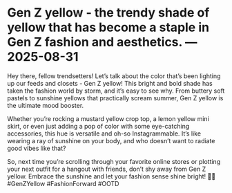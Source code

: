 # Gen Z yellow - the trendy shade of yellow that has become a staple in Gen Z fashion and aesthetics. — 2025-08-31

Hey there, fellow trendsetters! Let’s talk about the color that’s been lighting up our feeds and closets - Gen Z yellow! This bright and bold shade has taken the fashion world by storm, and it’s easy to see why. From buttery soft pastels to sunshine yellows that practically scream summer, Gen Z yellow is the ultimate mood booster.

Whether you’re rocking a mustard yellow crop top, a lemon yellow mini skirt, or even just adding a pop of color with some eye-catching accessories, this hue is versatile and oh-so Instagrammable. It’s like wearing a ray of sunshine on your body, and who doesn’t want to radiate good vibes like that?

So, next time you’re scrolling through your favorite online stores or plotting your next outfit for a hangout with friends, don’t shy away from Gen Z yellow. Embrace the sunshine and let your fashion sense shine bright! 💛✨ #GenZYellow #FashionForward #OOTD